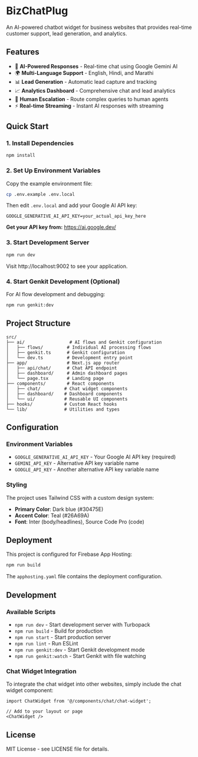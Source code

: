 # BizChatPlug

An AI-powered chatbot widget for business websites that provides real-time customer support, lead generation, and analytics.

## Features

- 🤖 **AI-Powered Responses** - Real-time chat using Google Gemini AI
- 🌍 **Multi-Language Support** - English, Hindi, and Marathi
- 📊 **Lead Generation** - Automatic lead capture and tracking
- 📈 **Analytics Dashboard** - Comprehensive chat and lead analytics
- 🔄 **Human Escalation** - Route complex queries to human agents
- ⚡ **Real-time Streaming** - Instant AI responses with streaming

## Quick Start

### 1. Install Dependencies
```bash
npm install
```

### 2. Set Up Environment Variables
Copy the example environment file:
```bash
cp .env.example .env.local
```

Then edit `.env.local` and add your Google AI API key:
```env
GOOGLE_GENERATIVE_AI_API_KEY=your_actual_api_key_here
```

**Get your API key from:** https://ai.google.dev/

### 3. Start Development Server
```bash
npm run dev
```

Visit http://localhost:9002 to see your application.

### 4. Start Genkit Development (Optional)
For AI flow development and debugging:
```bash
npm run genkit:dev
```

## Project Structure

```
src/
├── ai/                 # AI flows and Genkit configuration
│   ├── flows/         # Individual AI processing flows
│   ├── genkit.ts      # Genkit configuration
│   └── dev.ts         # Development entry point
├── app/               # Next.js app router
│   ├── api/chat/      # Chat API endpoint
│   ├── dashboard/     # Admin dashboard pages
│   └── page.tsx       # Landing page
├── components/        # React components
│   ├── chat/         # Chat widget components
│   ├── dashboard/    # Dashboard components
│   └── ui/           # Reusable UI components
├── hooks/            # Custom React hooks
└── lib/              # Utilities and types
```

## Configuration

### Environment Variables
- `GOOGLE_GENERATIVE_AI_API_KEY` - Your Google AI API key (required)
- `GEMINI_API_KEY` - Alternative API key variable name
- `GOOGLE_API_KEY` - Another alternative API key variable name

### Styling
The project uses Tailwind CSS with a custom design system:
- **Primary Color**: Dark blue (#30475E)
- **Accent Color**: Teal (#26A69A) 
- **Font**: Inter (body/headlines), Source Code Pro (code)

## Deployment

This project is configured for Firebase App Hosting:

```bash
npm run build
```

The `apphosting.yaml` file contains the deployment configuration.

## Development

### Available Scripts
- `npm run dev` - Start development server with Turbopack
- `npm run build` - Build for production
- `npm run start` - Start production server
- `npm run lint` - Run ESLint
- `npm run genkit:dev` - Start Genkit development mode
- `npm run genkit:watch` - Start Genkit with file watching

### Chat Widget Integration
To integrate the chat widget into other websites, simply include the chat widget component:

```tsx
import ChatWidget from '@/components/chat/chat-widget';

// Add to your layout or page
<ChatWidget />
```

## License

MIT License - see LICENSE file for details.
